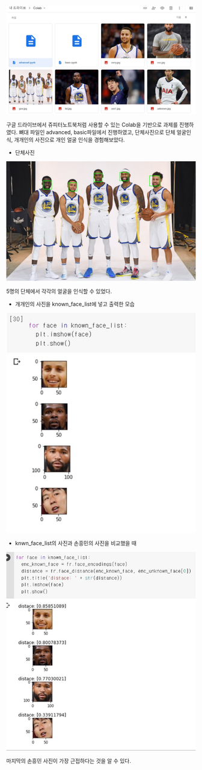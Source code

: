 ![4](반광주1반_최동호_Colab기반얼굴인식입문.assets/4.JPG)

구글 드라이브에서 쥬피터노트북처럼 사용할 수 있는 Colab을 기반으로 과제를 진행하였다. 뼈대 파일인 advanced, basic파일에서 진행하였고, 단체사진으로 단체 얼굴인식, 개개인의 사진으로 개인 얼굴 인식을 경험해보았다.



* 단체사진

![1](반광주1반_최동호_Colab기반얼굴인식입문.assets/1.JPG)

5명의 단체에서 각각의 얼굴을 인식할 수 있었다.



* 개개인의 사진을 known_face_list에 넣고 출력한 모습

![2](반광주1반_최동호_Colab기반얼굴인식입문.assets/2.JPG)



* knwn_face_list의 사진과 손흥민의 사진을 비교했을 때

![3](반광주1반_최동호_Colab기반얼굴인식입문.assets/3.JPG)



마지막의 손흥민 사진이 가장 근접하다는 것을 알 수 있다.

